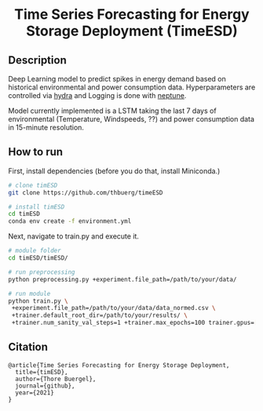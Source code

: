 <div align="center">
 
# Time Series Forecasting for Energy Storage Deployment (TimeESD)
</div>

## Description   
Deep Learning model to predict spikes in energy demand based on historical environmental and power consumption data. 
Hyperparameters are controlled via [hydra](https://hydra.cc/) and Logging is done with [neptune](https://www.neptune.ai).

Model currently implemented is a LSTM taking the last 7 days of environmental (Temperature, Windspeeds, ??) and power consumption data in 15-minute resolution.

## How to run   
First, install dependencies (before you do that, install Miniconda.)
```bash
# clone timESD   
git clone https://github.com/thbuerg/timeESD

# install timESD
cd timESD
conda env create -f environment.yml
```   
 Next, navigate to train.py and execute it.   
 ```bash
# module folder
cd timESD/timESD/

# run preprocessing
python preprocessing.py +experiment.file_path=/path/to/your/data/

# run module 
python train.py \
  +experiment.file_path=/path/to/your/data/data_normed.csv \
  +trainer.default_root_dir=/path/to/your/results/ \
  +trainer.num_sanity_val_steps=1 +trainer.max_epochs=100 trainer.gpus=[0] experiment.batch_size=128 experiment.learning_rate=0.001
```

## Citation   
```
@article{Time Series Forecasting for Energy Storage Deployment,
  title={timESD},
  author={Thore Buergel},
  journal={github},
  year={2021}
}
```   
